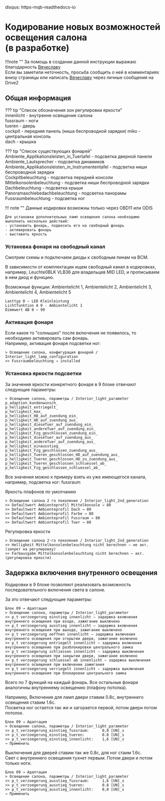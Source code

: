 disqus: https-mqb-readthedocs-io
# Кодирование новых возможностей освещения салона  <br> (в разработке)

!!!note ""
    За помощь в создании данной инструкции выражаю благодарность [Вячеславу](https://www.drive2.ru/users/slavian116)   
    Если вы заметили неточность, просьба сообщить о ней в комментариях внизу страницы или написать [Вячеславу](https://www.drive2.ru/users/slavian116) через личные сообщения на Drive2

## Общая информация

??? tip "Список обозначения зон регулировки яркости"  
    innenlicht - внутренне освещение салона  
    fussraum - ноги  
    tueren - дверь  
    cockpit - передняя панель (ниша беспроводной зарядки)
    miko - центральная консоль  
    dach - крышка  
    
??? tip "Список существующих фонарей"
    Ambiente_Applikationsleisten_in_Tuertafel - подсветка дверной панели 
    Ambiente_Lautsprecher - подсветка динамиков  
    Ambiente_Applikationsleisten_in_Instrumententafel - подсветка ниши беспроводной зарядки    
    Cockpitbeleuchtung - подсветка передней консоли  
    Mittelkonsolenbeleuchtung - подсветка ниши беспроводной зарядки  
    Dachbeleuchtung - подсветка крыши  
    Panoramaschiebedachbeleuchtung - подсветка панорамы    
    Fussraumbeleuchtung - подсветка ног  

!!! note ""
    Данные кодировки возможны только через OBD11 или ODIS   
      
    Для установки дополнительных ламп освещения салона необходимо выполнить несколько действий:  
    - установить фонарь, подвесить его на свободный фонарь
    - активировать фонарь  
    - выставить яркость  
   
### Установка фонаря на свободный канал

Смотрим схемы и подключаем диоды к свободным пинам на ВСМ.  

В зависимости от комплектации ищем свободный канал в кодировках, например, Leuchte0BLK VLB36 для владельцев MID LED, и прописываем в нем диод и функцию.  

Возможные функции: Ambientelicht 1, Ambientelicht 2, Ambientelicht 3, Ambientelicht 4, Ambientelicht 5 
```
Lasttyp 0 — LED Kleinleistung
Lichtfunktion A 0 - Ambientelicht 1
Dimmwert AB 0 — 99
```   
   
### Активация фонаря

Если какое то "солнышко" после включения не появилось, то необходимо активировать сам фонарь.   
Например, активация фонаря подсветки ног:
```
> Освещение салона, конфигурация фонарей / Interior_light_lamp_configuration
>> Fussraumbeleuchtung → installed
```
   
### Установка яркости подсветки

За значения яркости конкретного фонаря в 9 блоке отвечают следующие параметры:
```
> Освещение салона, параметры / Interior_light_parameter
p_adaption_kundenwunsch_
p_helligkeit_entriegelt_
p_helligkeit_max_
p_helligkeit_HD_auf_zuendung_ein_
p_helligkeit_HD_auf_zuendung_aus_
p_helligkeit_dieseTuer_auf_zuendung_ein_
p_helligkeit_andereTuer_auf_zuendung_ein_
p_helligkeit_Fzg_geschlossen_zuendung_ein_
p_helligkeit_dieseTuer_auf_zuendung_aus_
p_helligkeit_andereTuer_auf_zuendung_aus_
p_helligkeit_einausstieg_
p_helligkeit_Fzg_geschlossen_zuendung_aus_
p_helligkeit_Tueren_geschlossen_HD_auf_zuendung_aus_
p_helligkeit_Tueren_geschlossen_HD_zu_zuendung_aus_
p_helligkeit_Tueren_geschlossen_schluessel_ab_
p_helligkeit_Fzg_geschlossen_schluessel_ab_
```
Все значения можно к примеру взять из уже имеющегося канала, например, подсветка ног: fussraum

Яркость плафонов по умолчанию
```
> Освещение салона 2 го поколения / Interior_light_2nd_generation
>> Defaultwert Ambienteprofil Mittelkonsole → 80
>> Defaultwert Ambienteprofil Dach → 80
>> Defaultwert Ambienteprofil Farbe → 80
>> Defaultwert Ambienteprofil Fussraum → 80
>> Defaultwert Ambienteprofil Tuer → 80
```

Регулировка яркости
```
> Освещение салона 2-го поколения / Interior_light_2nd_generation
>> Helligkeit Mittelkonsolenbeleuchtung nicht berechnen — не акт. (запрет на регулировку)
>> Farbausgabe Mittelkonsolenbeleuchtung nicht berechnen — акт. (регулировка яркости)
```

## Задержка включения внутренного освещения

Кодировки в 9 блоке позволяют реализовать возможность последовательного включения света в салоне. 

За это отвечают следующие параметры:
```
Блок 09 → Адаптация
> Освещение салона, параметры / Interior_light_parameter
>> p_t verzoegerung einstieg innenlicht — задержка включения внутреннего освещения при входе, зажигание выключено
>> p_t verzoegerung ausstieg innenlicht — задержка включения внутреннего освещения при выходе, зажигание выключено
>> p_t verzoegerung oeffnen innenlicht — задержка включения внутреннего освещения при открытии двери, зажигание включено
>> p_t verzoegerung entriegelt innenlicht — задержка включения внутреннего освещение при разблокировки центрального замка
>> p_t verzoegerung schliessen innenlicht — задержка выключения внутреннего освещения при закрытии двери, зажигание включено
>> p_t verzoegerung schluessel ab innenlicht — задержка выключения внутреннего освещения при включении зажигания
>> p_t verzoegerung verriegelt innenlicht — задержка выключения внутреннего освещения при блокировки центрального замка
```
Всего по 7 функций на каждый фонарь. Все остальные фонари аналогичны внутреннему освещению (плафону потолка).

Например, 
Включение для ламп двери ставим 0.8с, внутреннего освещения ставим 1.6с.  
Посветка ног остается так же и загорается первой, потом двери потом потолок.
```
Блок 09 → Адаптация
> Освещение салона, параметры / Interior_light_parameter
>> p_t_verzoegerung_einstieg_fussraum:	    0,0 [UN]_s
>> p_t_verzoegerung_einstieg_tueren:	    0.8 [UN]_s
>> p_t_verzoegerung_einstieg_innenlicht:    1,6 [UN]_s
→ Применить
```

Выключения для дверей ставим так же 0.8с, для ног стаим 1.6с.   
Свет с внутреннего освещения тухнет первым. Потом двери и потом только ноги.
```
Блок 09 → Адаптация
> Освещение салона, параметры / Interior_light_parameter
>> p_t_verzoegerung_ausstieg_fussraum:	    1,6 [UN]_s
>> p_t_verzoegerung_ausstieg_tueren:	    0.8 [UN]_s
>> p_t_verzoegerung_ausstieg_innenlicht:    0,0 [UN]_s
→ Применить
```